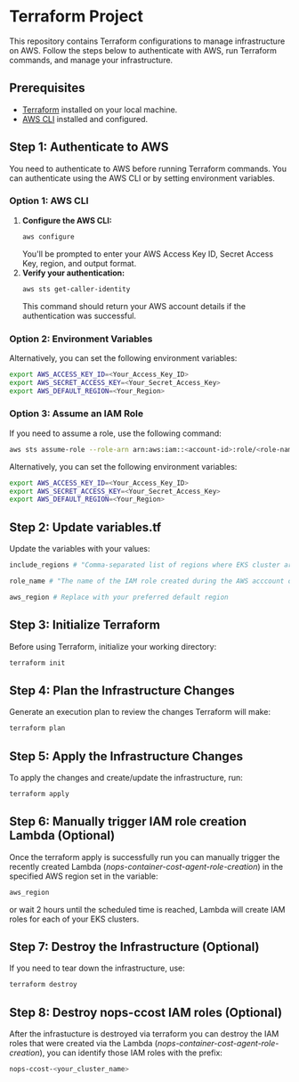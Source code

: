 # Terraform Project
This repository contains Terraform configurations to manage infrastructure on AWS. Follow the steps below to authenticate with AWS, run Terraform commands, and manage your infrastructure.
## Prerequisites
- [Terraform](https://www.terraform.io/downloads.html) installed on your local machine.
- [AWS CLI](https://aws.amazon.com/cli/) installed and configured.
## Step 1: Authenticate to AWS
You need to authenticate to AWS before running Terraform commands. You can authenticate using the AWS CLI or by setting environment variables.
### Option 1: AWS CLI
1. **Configure the AWS CLI:**
    ```bash
    aws configure
    ```
    You'll be prompted to enter your AWS Access Key ID, Secret Access Key, region, and output format.
2. **Verify your authentication:**
    ```bash
    aws sts get-caller-identity
    ```
    This command should return your AWS account details if the authentication was successful.
### Option 2: Environment Variables
Alternatively, you can set the following environment variables:
```bash
export AWS_ACCESS_KEY_ID=<Your_Access_Key_ID>
export AWS_SECRET_ACCESS_KEY=<Your_Secret_Access_Key>
export AWS_DEFAULT_REGION=<Your_Region>
```
### Option 3: Assume an IAM Role
If you need to assume a role, use the following command:
```bash
aws sts assume-role --role-arn arn:aws:iam::<account-id>:role/<role-name> --role-session-name <session-name>
```
Alternatively, you can set the following environment variables:
```bash
export AWS_ACCESS_KEY_ID=<Your_Access_Key_ID>
export AWS_SECRET_ACCESS_KEY=<Your_Secret_Access_Key>
export AWS_DEFAULT_REGION=<Your_Region>
```
## Step 2: Update variables.tf
Update the variables with your values:
```bash
include_regions # "Comma-separated list of regions where EKS cluster are created (e.g., us-east-1,us-east-2,us-west-1,us-west-2) or left blank to use the region where the Lambda will be created"
```
```bash
role_name # "The name of the IAM role created during the AWS acccount onboarding to the nOps platform (e.g., StackSet-example>-1234ab1-nopsAccessIamRole-123A12AB1AB1A, Nops-Integration-example)"
```
```bash
aws_region # Replace with your preferred default region
```
## Step 3: Initialize Terraform
Before using Terraform, initialize your working directory:
```bash
terraform init
```
## Step 4: Plan the Infrastructure Changes
Generate an execution plan to review the changes Terraform will make:
```bash
terraform plan
```
## Step 5: Apply the Infrastructure Changes
To apply the changes and create/update the infrastructure, run:
```bash
terraform apply
```
## Step 6: Manually trigger IAM role creation Lambda (Optional)
Once the terraform apply is successfully run you can manually trigger the recently created Lambda (*nops-container-cost-agent-role-creation*) in the specified AWS region set in the variable:
```bash
aws_region
```
or wait 2 hours until the scheduled time is reached, Lambda will create IAM roles for each of your EKS clusters. 
## Step 7: Destroy the Infrastructure (Optional)
If you need to tear down the infrastructure, use:
```bash
terraform destroy
```
## Step 8: Destroy nops-ccost IAM roles (Optional)
After the infrastucture is destroyed via terraform you can destroy the IAM roles that were created via the Lambda (*nops-container-cost-agent-role-creation*), you can identify those IAM roles with the prefix:
```bash
nops-ccost-<your_cluster_name>
```